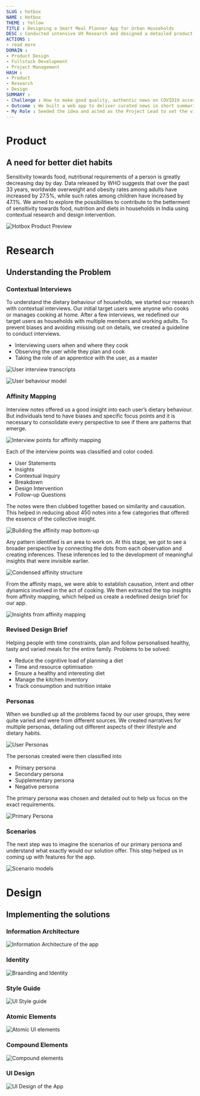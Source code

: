 ```yaml
---
SLUG : hotbox
NAME : Hotbox
THEME : Yellow
TITLE : Designing a Smart Meal Planner App for Urban Households
DESC : Conducted intensive UX Research and designed a detailed product as part of the Interaction Design coursework.
ACTIONS :
- read more
DOMAIN : 
- Product Design
- Fullstack Development
- Project Management
HASH : 
- Product
- Research
- Design
SUMMARY :
- Challenge : How to make good quality, authentic news on COVID19 accessible to the Indian demographic
- Outcome : We built a web app to deliver curated news in short summaries, translated in native Indian languages and scaled to 2900 daily users. Built a content pipeline to enable 110+ volunteers to work on the news pieces.
- My Role : Seeded the idea and acted as the Project Lead to set the vision for the Product. Headed a small design team. Responsible for the tech implementation (full stack).
---
```

# Product

## A need for better diet habits

Sensitivity towards food, nutritional requirements of a person is greatly decreasing day by day. Data released by WHO suggests that over the past 33 years, worldwide overweight and obesity rates among adults have increased by 27.5%, while such rates among children have increased by 47.1%.
We aimed to explore the possibilities to contribute to the betterment of sensitivity towards food, nutrition and diets in households in India using contextual research and design intervention.

![Hotbox Product Preview](hotbox_assets/product.png#large)
# Research

## Understanding the Problem

### Contextual Interviews
To understand the dietary behaviour of households, we started our research with contextual interviews. Our initial target users were anyone who cooks or manages cooking at home. After a few interviews, we redefined our target users as households with multiple members and working adults. To prevent biases and avoiding missing out on details, we created a guideline to conduct interviews.

- Interviewing users when and where they cook
- Observing the user while they plan and cook
- Taking the role of an apprentice with the user, as a master

![User interview transcripts](hotbox_assets/interview.png#big)

![User behaviour model](hotbox_assets/flow.png#big)

### Affinity Mapping

Interview notes offered us a good insight into each user’s dietary behaviour. But individuals tend to have biases and specific focus points and it is necessary to consolidate every perspective to see if there are patterns that emerge.

![Interview points for affinity mapping](hotbox_assets/affinity.png#big)

Each of the interview points was classified and color coded.

- User Statements
- Insights
- Contextual Inquiry
- Breakdown
- Design Intervention
- Follow-up Questions

The notes were then clubbed together based on similarity and causation. This helped in reducing about 450 notes into a few categories that offered the essence of the collective insight.

![Building the affinity map bottom-up](hotbox_assets/affinity-group.png#big)

Any pattern identified is an area to work on. At this stage, we got to see a broader perspective by connecting the dots from each observation and creating inferences. These inferences led to the development of meaningful insights that were invisible earlier.

![Condensed affinity structure](hotbox_assets/affinity-struct.png#big)

From the affinity maps, we were able to establish causation, intent and other dynamics involved in the act of cooking. We then extracted the top insights from affinity mapping, which helped us create a redefined design brief for our app.

![Insights from affinity mapping](hotbox_assets/insights.png#big)

### Revised Design Brief

Helping people with time constraints, plan and follow personalised healthy, tasty and varied meals for the entire family. Problems to be solved:

- Reduce the cognitive load of planning a diet
- Time and resource optimisation
- Ensure a healthy and interesting diet
- Manage the kitchen inventory
- Track consumption and nutrition intake

### Personas

When we bundled up all the problems faced by our user groups, they were quite varied and were from different sources. We created narratives for multiple personas, detailing out different aspects of their lifestyle and dietary habits.

![User Personas](hotbox_assets/persona.png#big)

The personas created were then classified into

- Primary persona
- Secondary persona
- Supplementary persona
- Negative persona

The primary persona was chosen and detailed out to help us focus on the exact requirements.

![Primary Persona](hotbox_assets/primary-persona.png)

### Scenarios

The next step was to imagine the scenarios of our primary persona and understand what exactly would our solution offer. This step helped us in coming up with features for the app.

![Scenario models](hotbox_assets/scenarios.png)

# Design

## Implementing the solutions

### Information Architecture

![Information Architecture of the app](hotbox_assets/architecture.png#big)

### Identity

![Braanding and Identity](hotbox_assets/identity.png)

### Style Guide

![UI Style guide](hotbox_assets/style.png)

### Atomic Elements

![Atomic UI elements](hotbox_assets/atoms.png#big)

### Compound Elements

![Compound elements](hotbox_assets/compounds.png#big)

### UI Design

![UI Design of the App](hotbox_assets/ui.png#large)